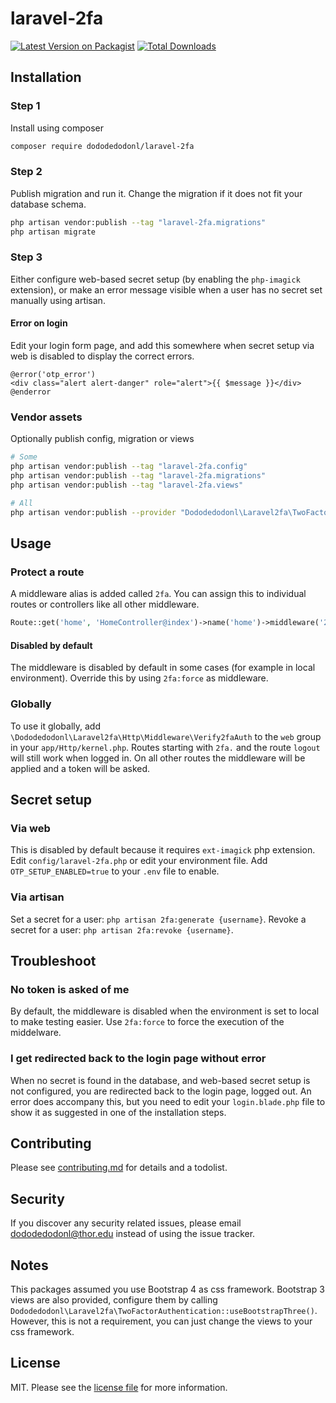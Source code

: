 # laravel-2fa

[![Latest Version on Packagist][ico-version]][link-packagist]
[![Total Downloads][ico-downloads]][link-downloads]

## Installation

### Step 1

Install using composer

``` bash
composer require dododedodonl/laravel-2fa
```

### Step 2

Publish migration and run it. Change the migration if it does not fit your database schema.

``` bash
php artisan vendor:publish --tag "laravel-2fa.migrations"
php artisan migrate
```


### Step 3

Either configure web-based secret setup (by enabling the `php-imagick` extension), or make an error message visible when a user has no secret set manually using artisan.

#### Error on login
Edit your login form page, and add this somewhere when secret setup via web is disabled to display the correct errors.
``` blade
@error('otp_error')
<div class="alert alert-danger" role="alert">{{ $message }}</div>
@enderror
```

### Vendor assets
Optionally publish config, migration or views

``` bash
# Some
php artisan vendor:publish --tag "laravel-2fa.config"
php artisan vendor:publish --tag "laravel-2fa.migrations"
php artisan vendor:publish --tag "laravel-2fa.views"

# All
php artisan vendor:publish --provider "Dododedodonl\Laravel2fa\TwoFactorAuthenticationServiceProvider"
```

## Usage

### Protect a route
A middleware alias is added called `2fa`. You can assign this to individual routes or controllers like all other middleware.

``` php
Route::get('home', 'HomeController@index')->name('home')->middleware('2fa');
```
#### Disabled by default
The middleware is disabled by default in some cases (for example in local environment). Override this by using `2fa:force` as middleware.

### Globally
To use it globally, add `\Dododedodonl\Laravel2fa\Http\Middleware\Verify2faAuth` to the `web` group in your `app/Http/kernel.php`. Routes starting with `2fa.` and the route `logout` will still work when logged in. On all other routes the middleware will be applied and a token will be asked.

## Secret setup

### Via web
This is disabled by default because it requires `ext-imagick` php extension. Edit `config/laravel-2fa.php` or edit your environment file.
Add `OTP_SETUP_ENABLED=true` to your `.env` file to enable.

### Via artisan
Set a secret for a user: `php artisan 2fa:generate {username}`.
Revoke a secret for a user: `php artisan 2fa:revoke {username}`.

## Troubleshoot

### No token is asked of me
By default, the middleware is disabled when the environment is set to local to make testing easier. Use `2fa:force` to force the execution of the middelware.

### I get redirected back to the login page without error
When no secret is found in the database, and web-based secret setup is not configured, you are redirected back to the login page, logged out.
An error does accompany this, but you need to edit your `login.blade.php` file to show it as suggested in one of the installation steps.

## Contributing

Please see [contributing.md](contributing.md) for details and a todolist.

## Security

If you discover any security related issues, please email dododedodonl@thor.edu instead of using the issue tracker.

## Notes

This packages assumed you use Bootstrap 4 as css framework. Bootstrap 3 views are also provided, configure them by calling `Dododedodonl\Laravel2fa\TwoFactorAuthentication::useBootstrapThree()`.
However, this is not a requirement, you can just change the views to your css framework.

## License

MIT. Please see the [license file](license.md) for more information.

[ico-version]: https://img.shields.io/packagist/v/dododedodonl/laravel-2fa.svg?style=flat-square
[ico-downloads]: https://img.shields.io/packagist/dt/dododedodonl/laravel-2fa.svg?style=flat-square
[ico-travis]: https://img.shields.io/travis/dododedodonl/laravel-2fa/master.svg?style=flat-square
[ico-styleci]: https://styleci.io/repos/12345678/shield

[link-packagist]: https://packagist.org/packages/dododedodonl/laravel-2fa
[link-downloads]: https://packagist.org/packages/dododedodonl/laravel-2fa
[link-travis]: https://travis-ci.org/dododedodonl/laravel-2fa
[link-styleci]: https://styleci.io/repos/12345678
[link-author]: https://github.com/dododedodonl
[link-contributors]: ../../contributors
